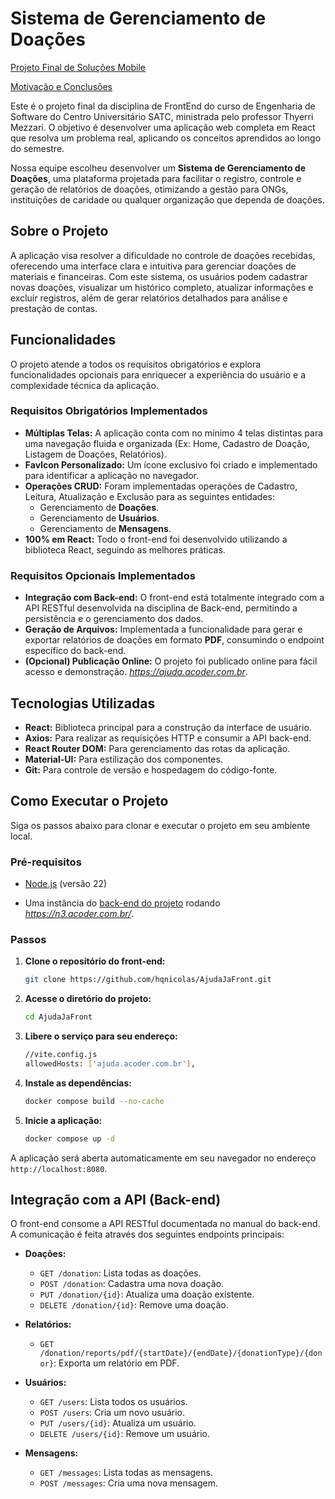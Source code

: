 # Sistema de Gerenciamento de Doações
[Projeto Final de Soluções Mobile](/Requirements.md)

[Motivação e Conclusões](/Proposta.md)

Este é o projeto final da disciplina de FrontEnd do curso de Engenharia de Software do Centro Universitário SATC, ministrada pelo professor Thyerri Mezzari. O objetivo é desenvolver uma aplicação web completa em React que resolva um problema real, aplicando os conceitos aprendidos ao longo do semestre.

Nossa equipe escolheu desenvolver um **Sistema de Gerenciamento de Doações**, uma plataforma projetada para facilitar o registro, controle e geração de relatórios de doações, otimizando a gestão para ONGs, instituições de caridade ou qualquer organização que dependa de doações.

## Sobre o Projeto

A aplicação visa resolver a dificuldade no controle de doações recebidas, oferecendo uma interface clara e intuitiva para gerenciar doações de materiais e financeiras. Com este sistema, os usuários podem cadastrar novas doações, visualizar um histórico completo, atualizar informações e excluir registros, além de gerar relatórios detalhados para análise e prestação de contas.

## Funcionalidades

O projeto atende a todos os requisitos obrigatórios e explora funcionalidades opcionais para enriquecer a experiência do usuário e a complexidade técnica da aplicação.

### Requisitos Obrigatórios Implementados

  * **Múltiplas Telas:** A aplicação conta com no mínimo 4 telas distintas para uma navegação fluida e organizada (Ex: Home, Cadastro de Doação, Listagem de Doações, Relatórios).
  * **FavIcon Personalizado:** Um ícone exclusivo foi criado e implementado para identificar a aplicação no navegador.
  * **Operações CRUD:** Foram implementadas operações de Cadastro, Leitura, Atualização e Exclusão para as seguintes entidades:
      * Gerenciamento de **Doações**.
      * Gerenciamento de **Usuários**.
      * Gerenciamento de **Mensagens**.
  * **100% em React:** Todo o front-end foi desenvolvido utilizando a biblioteca React, seguindo as melhores práticas.

### Requisitos Opcionais Implementados

  * **Integração com Back-end:** O front-end está totalmente integrado com a API RESTful desenvolvida na disciplina de Back-end, permitindo a persistência e o gerenciamento dos dados.
  * **Geração de Arquivos:** Implementada a funcionalidade para gerar e exportar relatórios de doações em formato **PDF**, consumindo o endpoint específico do back-end.
  * **(Opcional) Publicação Online:** O projeto foi publicado online para fácil acesso e demonstração. *https://ajuda.acoder.com.br*.

## Tecnologias Utilizadas

  * **React:** Biblioteca principal para a construção da interface de usuário.
  * **Axios:** Para realizar as requisições HTTP e consumir a API back-end.
  * **React Router DOM:** Para gerenciamento das rotas da aplicação.
  * **Material-UI:** Para estilização dos componentes.
  * **Git:** Para controle de versão e hospedagem do código-fonte.

## Como Executar o Projeto

Siga os passos abaixo para clonar e executar o projeto em seu ambiente local.

### Pré-requisitos

  * [Node.js](https://nodejs.org/en/) (versão 22)

  * Uma instância do [back-end do projeto](https://github.com/hqnicolas/n3backend) rodando *https://n3.acoder.com.br/*.

### Passos

1.  **Clone o repositório do front-end:**

    ```bash
    git clone https://github.com/hqnicolas/AjudaJaFront.git
    ```

2.  **Acesse o diretório do projeto:**

    ```bash
    cd AjudaJaFront
    ```

3.  **Libere o serviço para seu endereço:**

    ```bash
    //vite.config.js
    allowedHosts: ['ajuda.acoder.com.br'],
    ```
    

4.  **Instale as dependências:**

    ```bash
    docker compose build --no-cache
    ```

5.  **Inicie a aplicação:**

    ```bash
    docker compose up -d
    ```

A aplicação será aberta automaticamente em seu navegador no endereço `http://localhost:8080`.

## Integração com a API (Back-end)

O front-end consome a API RESTful documentada no manual do back-end. A comunicação é feita através dos seguintes endpoints principais:

  * **Doações:**

      * `GET /donation`: Lista todas as doações.
      * `POST /donation`: Cadastra uma nova doação.
      * `PUT /donation/{id}`: Atualiza uma doação existente.
      * `DELETE /donation/{id}`: Remove uma doação.

  * **Relatórios:**

      * `GET /donation/reports/pdf/{startDate}/{endDate}/{donationType}/{donor}`: Exporta um relatório em PDF.

  * **Usuários:**

      * `GET /users`: Lista todos os usuários.
      * `POST /users`: Cria um novo usuário.
      * `PUT /users/{id}`: Atualiza um usuário.
      * `DELETE /users/{id}`: Remove um usuário.

  * **Mensagens:**

      * `GET /messages`: Lista todas as mensagens.
      * `POST /messages`: Cria uma nova mensagem.
